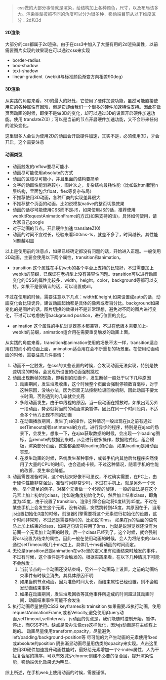 > css做的大部分事情就是渲染，给结构加上各种颜色，尺寸，以及布局该多大。渲染类型按照不同的角度可以分为很多种，移动端目前从以下维度区分：2d和3d

#### 2D渲染

大部分的css都属于2d渲染。由于在css3中加入了大量有用的2d渲染属性，以前需要图片实现的效果现在可以通过css来实现

* border-radius
* box-shadow
* text-shadow
* linear-gradient（webkit与标准颜色渐变方向相差90deg）

#### 3D渲染

从实践的角度来看，3D的最大的好处，它使用了硬件加速功能，虽然可能直接使用它的各种属性有困难，但是它却给我们一个很多的硬件加速特性支持。因此在做页面动画的时候，即使不是做3D的变化，却可以通过3D的设置开启硬件加速功能。使用 translateZ\(0\)；可以是当前的节点开启硬件加速功能，又不会带来任何的渲染变化。

这里很多人会认为使用2D的动画会开启硬件加速，其实不是，必须使用3D，才会开启，这个需要注意

#### 动画类型

* 动画触发的reflow要尽可能小
* 动画尽可能使用absolute的方式
* 动画的区域尽可能小，并且里面的结构要简单
* 文字的动画性能消耗较小，图片次之，复杂结构最耗性能（比如说html嵌套n层结构，里面包含float，flex等复杂布局）
* 不推荐使用3D动画，各种厂商的实现差异很大
* 不推荐整个页面的动画，比如说模拟native的整页切换效果
* 动画的话尽可能使用CSS而不是JS，如果使用JS的话，推荐使用webkitRequestAnimationFrame的方式\(如果支持的话\)，具体如何使用，请大家自己google
* 对于动画的节点，开启硬件加速 translateZ\(0\)
* 动画的时间不宜过长，经验来看500ms-1s，就差不多了，时间越长，其性能问题越明显

以上是使用前的注意点，如果已经确定都没有问题的话，开始进入正题。一般使用2D动画，主要会使用以下两个属性，transition和animation。

* transition 这个属性在手机web的各个平台上支持的比较好，不过需要加上webkit的前缀，已保证在老机型上没有兼容性问题。transition可以进行动画变化的CSS的属性比较多，width，height，color，background等都可以支持。如果不是很确认的话，可以设置成all。

不过在使用的时候，需要注意以下几点：width和height,如果设置成auto的话，动画变化会比较诡异，建议动画起始都是具体的像素或者百分比。background如果变化的是图片的话，图片切换的效果并不是非常理想，避免对不同的图片进行变化，不过可以考虑使用background position，进行位置的变化。

* animation 这个属性的手机浏览器基本都兼容，不过在低版本需要加上-webkit的前缀，animation适合用在需要重复触发的动画上面。

从实践的角度来看，transition和animation使用的场景不太一样，transition适合用在短而小的动画上面，animation适合用在会不断重复的场景里。在使用动画动画的时候，需要注意几件事情：

1. 动画不一定触发，在css的某些设置的时候，会发现动画无法实现，特别是快速切换的时候，会发现所设置的动画强制跳过
2. 动画出现断帧的现象，即看到的动画卡，发生断帧一般处于以下几种原因
   1. 动画期间，发生垃圾收集，这个时候整个页面会强制停顿数百毫秒，对于这种原因，没啥办法，因为页面无法控制垃圾回收机制，因此动画不要太长时间，否则遇到的几率就会变高
   2. 多段动画发生，由于单线程的原因，当一段动画在播放时，如果出现另外一段动画，势必就将当前的动画渲染暂停，因此在同一个时间段内，不适合多个地方出现不同的动画
   3. 在动画播放期间，发生了js的操作，这种情况一般出现在js之前有通过setTimeout或者setInterval的方式，进行异步的程序，特别是在ajax的场景下，会发生。想象一下，在ajax获取数据的时候，会出现一个loading图标，当remote的数据到来时，js会进行很多操作，数据格式化，组合模板，渲染部分页面，这些都会影响loading的动画，如果loading是用动画实现。
   4. 在发生动画的时候，系统发生某种事件，或者手机内其他后台程序突然使用了大量的CPU的时间，也会造成卡顿。不过这种情况，随着手机的性能的改善，发生率会降低。
3. 动画需要准备时间，这个听起来好像不可思议，不过确实需要，在PC上，由于硬件性能非常强劲，准备时间非常少吗，不过在手机上，就是另外一个天地。 举个简单的例子，对某个元素做一个45度的旋转，一般的做法是在这个元素上加上初始化class，比如说角度初始化为0，然后加上结束class，即角度为45度，由于设置了transition，渲染引擎会自动将0度转到45度。不过在某些手机上会发生这个元素，没有动画，突然跳转到45度。其原因在于，当用js设置初始化0度的时候，浏览器引擎需要将这个元素进行初始化的设置，这个时间非常短，不过还是需要时间的，比如说10ms。 如果在js的后面的语句马上加上结束的class，如果这句语句只用了8ms，也就是说游览器还没有为前面一个元素加上动画的时候，后一个class已经到了。这个时候，就会强制将css设置为结束的属性。因此一般在使用动画的时候，会人为将结束的class通过setTimeout晚几十ms加上。具体几十ms看动画的时间而定。
4. 无论是transition还是animation在w3c里的定义里有动画结束时触发的事件，不过有时候，这个事件是不会触发的。根据实践来看，在以下几种情况下可能不会触发：
   1. 当前节点的一个动画还没结束吗，另外一个动画马上设置，之前的动画结束事件有时候会消失，其具体原因不明
   2. 如果当前节点动画，因为准备时间太长，而结束属性已经设置，则不会触发动画结束事件
   3. 如果在动画期间，发生垃圾回收等其他事件所造成的时间超过其动画时间，动画结束事件可能不会发生
5. 执行动画尽量使用CSS3 keyframes和 trainsition 如果需要JS执行动画，使用requestAnimationFrame,或者Velocity,避免使用jQuery动画,setTimeout,setInterval。 js动画的优点是，我们能随时控制开始，暂停，停止，而CSS不行。缺点是没办法像css这样优化，因为js动画是在主线程上跑的。 动画尽量使用transform,opacity，尽量避免left/padding/background-position等 尽可能的为产生动画的元素使用fixed或absolute的position 阴影渐显动画尽量用伪类的opacity来实现。点击这里 使用3D硬件加速提升动画性能时，最好给元素增加一个z-index属性，人为干扰复合层的排序，可以有效减少chrome创建不必要的复合层，提升渲染性能，移动端优化效果尤为明显。

综上所述，在手机web上使用动画的时候，需要谨慎。

